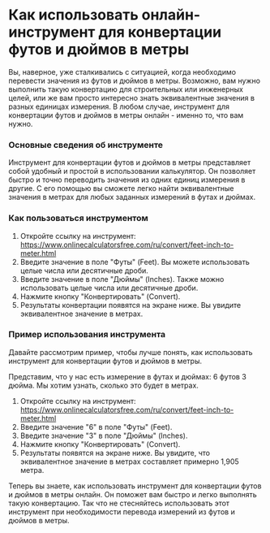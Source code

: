 Как использовать онлайн-инструмент для конвертации футов и дюймов в метры
=========================================================================

Вы, наверное, уже сталкивались с ситуацией, когда необходимо перевести значения из футов и дюймов в метры. Возможно, вам нужно выполнить такую конвертацию для строительных или инженерных целей, или же вам просто интересно знать эквивалентные значения в разных единицах измерения. В любом случае, инструмент для конвертации футов и дюймов в метры онлайн - именно то, что вам нужно.

### Основные сведения об инструменте

Инструмент для конвертации футов и дюймов в метры представляет собой удобный и простой в использовании калькулятор. Он позволяет быстро и точно переводить значения из одних единиц измерения в другие. С его помощью вы сможете легко найти эквивалентные значения в метрах для любых заданных измерений в футах и дюймах.

### Как пользоваться инструментом

1. Откройте ссылку на инструмент: <https://www.onlinecalculatorsfree.com/ru/convert/feet-inch-to-meter.html>
2. Введите значение в поле "Футы" (Feet). Вы можете использовать целые числа или десятичные дроби.
3. Введите значение в поле "Дюймы" (Inches). Также можно использовать целые числа или десятичные дроби.
4. Нажмите кнопку "Конвертировать" (Convert).
5. Результаты конвертации появятся на экране ниже. Вы увидите эквивалентное значение в метрах.

### Пример использования инструмента

Давайте рассмотрим пример, чтобы лучше понять, как использовать инструмент для конвертации футов и дюймов в метры.

Представим, что у нас есть измерение в футах и дюймах: 6 футов 3 дюйма. Мы хотим узнать, сколько это будет в метрах.

1. Откройте ссылку на инструмент: <https://www.onlinecalculatorsfree.com/ru/convert/feet-inch-to-meter.html>
2. Введите значение "6" в поле "Футы" (Feet).
3. Введите значение "3" в поле "Дюймы" (Inches).
4. Нажмите кнопку "Конвертировать" (Convert).
5. Результаты появятся на экране ниже. Вы увидите, что эквивалентное значение в метрах составляет примерно 1,905 метра.

Теперь вы знаете, как использовать инструмент для конвертации футов и дюймов в метры онлайн. Он поможет вам быстро и легко выполнять такую конвертацию. Так что не стесняйтесь использовать этот инструмент при необходимости перевода измерений из футов и дюймов в метры.